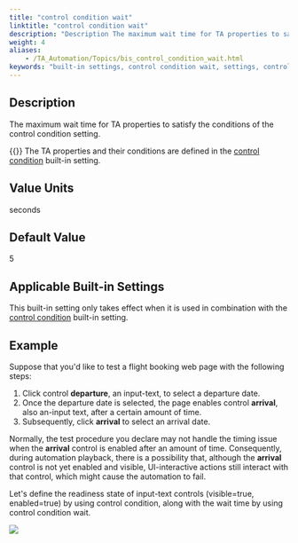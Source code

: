 ```yaml
--- 
title: "control condition wait"
linktitle: "control condition wait"
description: "Description The maximum wait time for TA properties to satisfy the conditions of the control condition setting. Note: The TA properties and their conditions are defined in the control condition ..."
weight: 4
aliases: 
    - /TA_Automation/Topics/bis_control_condition_wait.html
keywords: "built-in settings, control condition wait, settings, control condition wait (settings), control condition wait, maximum wait time for control's properties to satisfy conditions"
---
```


## Description

The maximum wait time for TA properties to satisfy the conditions of the control condition setting.

{{<note>}} The TA properties and their conditions are defined in the [control condition](/automation-guide/action-based-testing-language/built-in-settings/timing-settings/control-condition) built-in setting.

## Value Units

seconds

## Default Value

5

## Applicable Built-in Settings

This built-in setting only takes effect when it is used in combination with the [control condition](/automation-guide/action-based-testing-language/built-in-settings/timing-settings/control-condition) built-in setting.

## Example

Suppose that you'd like to test a flight booking web page with the following steps:

1.  Click control **departure**, an input-text, to select a departure date.
2.  Once the departure date is selected, the page enables control **arrival**, also an-input text, after a certain amount of time.
3.  Subsequently, click **arrival** to select an arrival date.

Normally, the test procedure you declare may not handle the timing issue when the **arrival** control is enabled after an amount of time. Consequently, during automation playback, there is a possibility that, although the **arrival** control is not yet enabled and visible, UI-interactive actions still interact with that control, which might cause the automation to fail.

Let's define the readiness state of input-text controls \(visible=true, enabled=true\) by using control condition, along with the wait time by using control condition wait.

![](/images/TA_Automation/Images/bis_control_condition_pgm.png)




